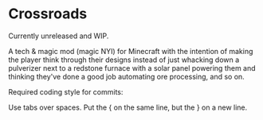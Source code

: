 # Crossroads
Currently unreleased and WIP.

A tech & magic mod (magic NYI) for Minecraft with the intention of making the player think through their designs instead of just whacking down a pulverizer next to a redstone furnace with a solar panel powering them and thinking they've done a good job automating ore processing, and so on.




Required coding style for commits:

Use tabs over spaces.
Put the { on the same line, but the } on a new line.

